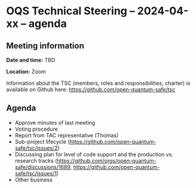 # OQS Technical Steering – 2024-04-xx – agenda

## Meeting information

**Date and time:** TBD

**Location:** Zoom

Information about the TSC (members, roles and responsibilities, charter) is available on Github here:
	https://github.com/open-quantum-safe/tsc

## Agenda

- Approve minutes of last meeting
- Voting procedure
- Report from TAC representative (Thomas)
- Sub-project lifecycle (https://github.com/open-quantum-safe/tsc/issues/2)
- Discussing plan for level of code support and the production vs. research tracks (https://github.com/orgs/open-quantum-safe/discussions/1689, https://github.com/open-quantum-safe/tsc/issues/1)
- Other business
